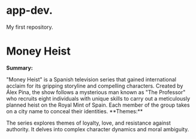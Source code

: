 # app-dev.
My first repository.
# Money Heist
**Summary:**
<p>"Money Heist" is a Spanish television series that gained international acclaim for its gripping storyline and compelling characters. Created by Álex Pina, the show follows a mysterious man known as "The Professor" who recruits eight individuals with unique skills to carry out a meticulously planned heist on the Royal Mint of Spain. Each member of the group takes on a city name to conceal their identities.
**Themes:**
<p>The series explores themes of loyalty, love, and resistance against authority. It delves into complex character dynamics and moral ambiguity.
